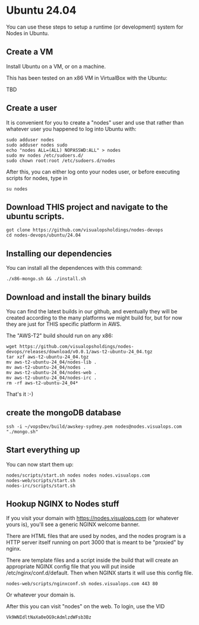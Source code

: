 # Ubuntu 24.04

You can use these steps to setup a runtime (or development) system for Nodes in Ubuntu.

## Create a VM

Install Ubuntu on a VM, or on a machine.

This has been tested on an x86 VM in VirtualBox with the Ubuntu:

TBD

## Create a user

It is convenient for you to create a "nodes" user and use that rather than whatever user
you happened to log into Ubuntu with:

```
sudo adduser nodes
sudo adduser nodes sudo
echo "nodes ALL=(ALL) NOPASSWD:ALL" > nodes
sudo mv nodes /etc/sudoers.d/
sudo chown root:root /etc/sudoers.d/nodes
```

After this, you can either log onto your nodes user, or before executing scripts for nodes, type in

```
su nodes
```

## Download THIS project and navigate to the ubuntu scripts.

```
got clone https://github.com/visualopsholdings/nodes-devops
cd nodes-devops/ubuntu/24.04
```

## Installing our dependencies

You can install all the dependences with this command:

```
./x86-mongo.sh && ./install.sh
```

## Download and install the binary builds

You can find the latest builds in our github, and eventually they will be created according to the
many platforms we might build for, but for now they are just for THIS specific platform in AWS.

The "AWS-T2" build should run on any x86:

```
wget https://github.com/visualopsholdings/nodes-devops/releases/download/v0.0.1/aws-t2-ubuntu-24_04.tgz
tar xzf aws-t2-ubuntu-24_04.tgz
mv aws-t2-ubuntu-24_04/nodes-lib .
mv aws-t2-ubuntu-24_04/nodes .
mv aws-t2-ubuntu-24_04/nodes-web .
mv aws-t2-ubuntu-24_04/nodes-irc .
rm -rf aws-t2-ubuntu-24_04*
```

That's it :-)

## create the mongoDB database

```
ssh -i ~/vopsDev/build/awskey-sydney.pem nodes@nodes.visualops.com "./mongo.sh"
```

## Start everything up

You can now start them up:

```
nodes/scripts/start.sh nodes nodes nodes.visualops.com
nodes-web/scripts/start.sh
nodes-irc/scripts/start.sh
```

## Hookup NGINX to Nodes stuff

If you visit your domain with https://nodes.visualops.com (or whatever yours is), you'll see a generic NGINX
welcome banner.

There are HTML files that are used by nodes, and the nodes program is a HTTP server itself running on
port 3000 that is meant to be "proxied" by nginx.

There are template files and a script inside the build that will create an appropriate NGINX config
file that you will put inside /etc/nginx/conf.d/default. Then when NGINX starts it
will use this config file.

```
nodes-web/scripts/nginxconf.sh nodes.visualops.com 443 80
```

Or whatever your domain is.

After this you can visit "nodes" on the web. To login, use the VID 

```
Vk9WNIdltNaXa0eOG9cAdmlzdWFsb3Bz
```

